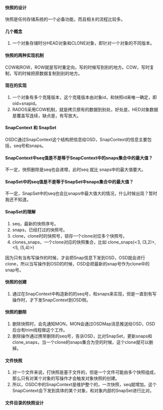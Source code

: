 #### 快照的设计
快照是任何存储系统的一个必备功能，而且相关的流程比较多。

#### 几个概念
1. 一个对象存储时分HEAD对象和CLONE对象，即针对一个对象的不同版本。

#### 快照的两种实现机制
COW和ROW，ROW就是写时重定向，写的时候写到别的地方。COW，写时复制，写的时候把原数据复制到别的地方。

#### 现在的实现
1. 一个对象有多个克隆版本，这个克隆版本由对象id，和快照id来唯一确定，即oid+snapid。
1. RADOS采用COW机制，就是拷贝原有的数据到别处，好处是，HED对象数据是覆盖写连续，缺点是，有写放大。

#### SnapContext 和 SnapSet
OSDC通过SnapContext这个结构把信息给OSD，SnapContext的信息主要包括，seq号和snaps。

#### SnapContext中seq值是不是等于SnapContext中的snaps集合中的最大值？
不一定，快照删除是seq也会递增，此时seq 就比 snaps中的最大值要大。

#### SnapSet中的seq值是不是等于SnapSet中snaps集合中的最大值？
不一定，SnapSet中的seq也会比snaps中最大值大的情况，什么时候出现？暂时我还不知道。

#### SnapSet的理解
1. seq，最新的快照序号。
1. snaps，已经打过的快照号。
1. clone，clone时的快照号，锁存一个clone对应多个快照号。
1. clones_snaps，一个clone对应的快照集合，比如 clone_snaps(<3, (3,2)>, <5, (5,4)>)

因为只有当有写操作的时候，才会把Snap信息下发到OSD，OSD就会进行clone，所以当写操作到OSD的时候，OSD会把最新的snap号作为clone中的snap号。

#### 快照的创建
1. 通过在SnapContext中构造新的的seq号，和snaps来实现，但是一直到有写操作时，才下发SnapContext到OSD侧。

#### 快照的删除
1. 删除快照时，会先通知MON，MON会通过OSDMap消息推送给OSD，OSD后台有trim线程做这个工作。
1. 删除操作通过携带删除的seq号，告诉OSD，比对SnapSet，更新snaps和clone_snaps，当一个clone的snaps集合为空的时候，这个clone就可以删掉。

#### 文件快照
1. 对一个文件来说，打快照是基于文件的，但是一个文件可能由多个快照组成，那么只有对某个对象的写操作才会触发对象快照的创建。
1. 所以，OSDC中的SnapContext是维护整个的，一次快照，seq就增加。这个SnapContext会下发到具体的某个对象，和对象内部的SnapSet进行比对。

#### 文件目录的快照设计

